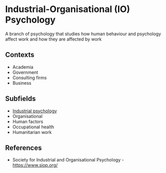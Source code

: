 # Industrial-Organisational (IO) Psychology

A branch of psychology that studies how human behaviour and psychology affect work and how they are affected by work

## Contexts

- Academia
- Government
- Consulting firms
- Business

## Subfields

- [Industrial psychology](industrial-psychology/README.md)
- Organisational
- Human factors
- Occupational health
- Humanitarian work

## References

- Society for Industrial and Organisational Psychology - https://www.siop.org/